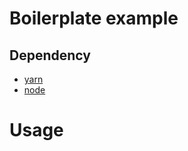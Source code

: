 # Boilerplate example

## Dependency
- [yarn](https://yarnpkg.com/lang/en/)
- [node](https://nodejs.org/en/)

# Usage

